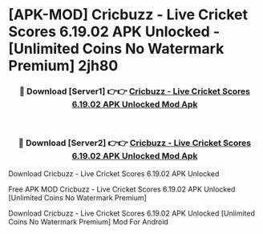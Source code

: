 # [APK-MOD] Cricbuzz - Live Cricket Scores 6.19.02 APK Unlocked - [Unlimited Coins No Watermark Premium] 2jh80



<div align="center">
<h3>🔴 Download [Server1] 👉👉 <a href="https://momento.my/?title=Cricbuzz_-_Live_Cricket_Scores_6.19.02_APK_Unlocked">Cricbuzz - Live Cricket Scores 6.19.02 APK Unlocked Mod Apk</a></h3><br>

<h3>🔴 Download [Server2] 👉👉 <a href="https://momento.my/?title=Cricbuzz_-_Live_Cricket_Scores_6.19.02_APK_Unlocked">Cricbuzz - Live Cricket Scores 6.19.02 APK Unlocked Mod Apk</a></h3>
</div>



Download Cricbuzz - Live Cricket Scores 6.19.02 APK Unlocked 

Free APK MOD Cricbuzz - Live Cricket Scores 6.19.02 APK Unlocked [Unlimited Coins No Watermark Premium]

Download Cricbuzz - Live Cricket Scores 6.19.02 APK Unlocked [Unlimited Coins No Watermark Premium] Mod For Android
